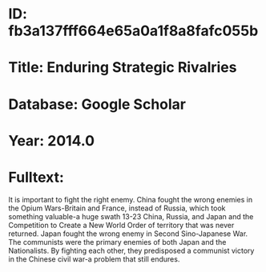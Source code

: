 # ID: fb3a137fff664e65a0a1f8a8fafc055b
# Title: Enduring Strategic Rivalries
# Database: Google Scholar
# Year: 2014.0
# Fulltext:
It is important to fight the right enemy.
China fought the wrong enemies in the Opium Wars-Britain and France, instead of Russia, which took something valuable-a huge swath 13-23   China, Russia, and Japan and the Competition to Create a New World Order of territory that was never returned.
Japan fought the wrong enemy in Second Sino-Japanese War.
The communists were the primary enemies of both Japan and the Nationalists.
By fighting each other, they predisposed a communist victory in the Chinese civil war-a problem that still endures.